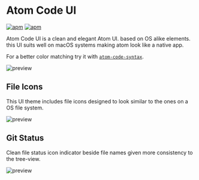 # Atom Code UI

[![apm](https://img.shields.io/apm/v/atom-code-ui.svg?style=flat-square)](https://atom.io/packages/atom-code-ui)
[![apm](https://img.shields.io/apm/l/atom-code-ui.svg?style=flat-square)](https://github.com/willyelm/atom-code-ui/blob/master/LICENSE.md)

Atom Code UI is a clean and elegant Atom UI. based on OS alike elements. this UI suits well on macOS systems making atom look like a native app.

For a better color matching try it with [`atom-code-syntax`](https://atom.io/themes/atom-code-syntax).

![preview](https://raw.githubusercontent.com/willyelm/atom-code-ui/master/assets/atom-code-ui.png)

## File Icons

This UI theme includes file icons designed to look similar to the ones on a OS file system.

![preview](https://raw.githubusercontent.com/willyelm/atom-code-ui/master/assets/atom-code-ui-icons.png)

## Git Status

Clean file status icon indicator beside file names given more consistency to the tree-view.

![preview](https://raw.githubusercontent.com/willyelm/atom-code-ui/master/assets/atom-code-ui-git-status.png)
